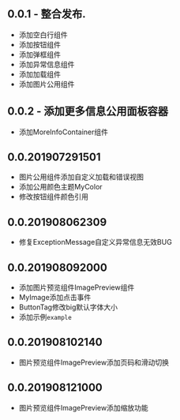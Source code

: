 ## 0.0.1 - 整合发布.

* 添加空白行组件
* 添加按钮组件
* 添加弹框组件
* 添加异常信息组件
* 添加加载组件
* 添加图片公用组件

## 0.0.2 - 添加更多信息公用面板容器
* 添加MoreInfoContainer组件


## 0.0.201907291501
* 图片公用组件添加自定义加载和错误视图
* 添加公用颜色主题MyColor
* 修改按钮组件颜色引用

## 0.0.201908062309
* 修复ExceptionMessage自定义异常信息无效BUG

## 0.0.201908092000
* 添加图片预览组件ImagePreview组件
* MyImage添加点击事件
* ButtonTag修改big默认字体大小
* 添加示例`example`

## 0.0.201908102140
* 图片预览组件ImagePreview添加页码和滑动切换

## 0.0.201908121000
* 图片预览组件ImagePreview添加缩放功能